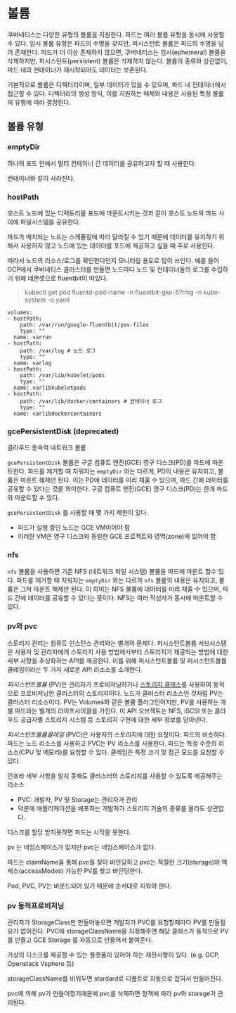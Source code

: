 # 볼륨

쿠버네티스는 다양한 유형의 볼륨을 지원한다. 파드는 여러 볼륨 유형을 동시에 사용할 수 있다. 임시 볼륨 유형은 파드의 수명을 갖지만, 퍼시스턴트 볼륨은 파드의 수명을 넘어 존재한다. 파드가 더 이상 존재하지 않으면, 쿠버네티스는 임시(ephemeral) 볼륨을 삭제하지만, 퍼시스턴트(persistent) 볼륨은 삭제하지 않는다. 볼륨의 종류와 상관없이, 파드 내의 컨테이너가 재시작되어도 데이터는 보존된다.

기본적으로 볼륨은 디렉터리이며, 일부 데이터가 있을 수 있으며, 파드 내 컨테이너에서 접근할 수 있다. 디렉터리의 생성 방식, 이를 지원하는 매체와 내용은 사용된 특정 볼륨의 유형에 따라 결정된다.

## 볼륨 유형

### emptyDir

하나의 포드 안에서 멀티 컨테이너 간 데이터를 공유하고자 할 때 사용한다.

컨테이너와 같이 사라진다.

### hostPath

호스트 노드에 있는 디렉토리를 포드에 마운트시키는 것과 같이 호스트 노드와 파드 사이에 파일시스템을 공유한다.  

파드가 배치되는 노드는 스케쥴링에 따라 달라질 수 있기 때문에 데이터를 유지하기 위해서 사용하지 않고 노드에 있는 데이터를 포드에 제공하고 싶을 때 주로 사용한다.

따라서 노드의 리소스/로그를 확인한다던지 모니터링 용도로 많이 쓰인다. 예를 들어 GCP에서 쿠버네티스 클러스터를 만들면 노드마다 노드 및 컨테이너들의 로그를 수집하기 위해 데몬셋으로 fluentbit이 떠있다.

> kubectl get pod fluentd-pod-name -n fluentbit-gke-57rmg -n kube-system -o yaml
  ```
  volumes:
  - hostPath:
      path: /var/run/google-fluentbit/pos-files
      type: ""
    name: varrun
  - hostPath:
      path: /var/log # 노드 로그
      type: ""
    name: varlog
  - hostPath:
      path: /var/lib/kubelet/pods
      type: ""
    name: varlibkubeletpods
  - hostPath:
      path: /var/lib/docker/containers # 컨테이너 로그
      type: ""
    name: varlibdockercontainers
  ```
  ### ****gcePersistentDisk (deprecated)****

클라우드 종속적 네트워크 볼륨

`gcePersistentDisk` 볼륨은 구글 컴퓨트 엔진(GCE) 영구 디스크(PD)를 파드에 마운트한다. 파드를 제거할 때 지워지는 `emptyDir` 와는 다르게, PD의 내용은 유지되고, 볼륨은 마운트 해제만 된다. 이는 PD에 데이터를 미리 채울 수 있으며, 파드 간에 데이터를 공유할 수 있다는 것을 의미한다. 구글 컴퓨트 엔진(GCE) 영구 디스크(PD)는 한개 파드와 마운트할 수 있다.

`gcePersistentDisk` 를 사용할 때 몇 가지 제한이 있다.

- 파드가 실행 중인 노드는 GCE VM이어야 함
- 이러한 VM은 영구 디스크와 동일한 GCE 프로젝트와 영역(zone)에 있어야 함

### nfs

`nfs` 볼륨을 사용하면 기존 NFS (네트워크 파일 시스템) 볼륨을 파드에 마운트 할수 있다. 파드를 제거할 때 지워지는 `emptyDir` 와는 다르게 `nfs` 볼륨의 내용은 유지되고, 볼륨은 그저 마운트 해제만 된다. 이 의미는 NFS 볼륨에 데이터를 미리 채울 수 있으며, 파드 간에 데이터를 공유할 수 있다는 뜻이다. NFS는 여러 작성자가 동시에 마운트할 수 있다.

### pv와 pvc

스토리지 관리는 컴퓨트 인스턴스 관리와는 별개의 문제다. 퍼시스턴트볼륨 서브시스템은 사용자 및 관리자에게 스토리지 사용 방법에서부터 스토리지가 제공되는 방법에 대한 세부 사항을 추상화하는 API를 제공한다. 이를 위해 퍼시스턴트볼륨 및 퍼시스턴트볼륨클레임이라는 두 가지 새로운 API 리소스를 소개한다.

*퍼시스턴트볼륨* (PV)은 관리자가 프로비저닝하거나 [스토리지 클래스](https://kubernetes.io/ko/docs/concepts/storage/storage-classes/)를 사용하여 동적으로 프로비저닝한 클러스터의 스토리지이다. 노드가 클러스터 리소스인 것처럼 PV는 클러스터 리소스이다. PV는 Volumes와 같은 볼륨 플러그인이지만, PV를 사용하는 개별 파드와는 별개의 라이프사이클을 가진다. 이 API 오브젝트는 NFS, iSCSI 또는 클라우드 공급자별 스토리지 시스템 등 스토리지 구현에 대한 세부 정보를 담아낸다.

*퍼시스턴트볼륨클레임* (PVC)은 사용자의 스토리지에 대한 요청이다. 파드와 비슷하다. 파드는 노드 리소스를 사용하고 PVC는 PV 리소스를 사용한다. 파드는 특정 수준의 리소스(CPU 및 메모리)를 요청할 수 있다. 클레임은 특정 크기 및 접근 모드를 요청할 수 있다.

인프라 세부 사항을 알지 못해도 클러스터의 스토리지를 사용할 수 있도록 제공해주는 리소스

- PVC: 개발자, PV 및 Storage는 관리자가 관리
- 덕분에 애플리케이션을 배포하는 개발자가 스토리지 기술의 종류를 몰라도 상관없다.

디스크를 할당 받지못하면 파드는 시작을 못한다.

pv 는 네임스페이스가 있지만 pvc는 네임스페이스가 없다.

파드는 claimName을 통해 pvc를 찾아 바인딩하고 pvc는 적절한 크기(storage)와 엑세스(accessModes) 가능한 PV를 찾고 바인딩한다.

Pod, PVC, PV는 바운드되어 있기 때문에 순서대로 지워야 한다.

### pv 동적프로비저닝

관리자가 StorageClass만 만들어놓으면 개발자가 PVC를 요청할때마다 PV를 만들필요가 없어진다. PVC에 storageClassName을 지정해주면 해당 클래스가 동적으로 PV를 만들고 GCE Storage 를 자동으로 만들어서 붙여준다.

가상의 디스크를 제공할 수 있는 플랫폼이 있어야 하는 제한사항이 있다. (e.g. GCP, Openstack Vsphere 등)

storageClassName를 비워두면 stardard로 디폴트로 자동으로 잡혀서 만들어진다.

pvc에 의해 pv가 만들어졌기때문에 pvc를 삭제하면 정책에 따라 pv와 storage가 관리된다.
